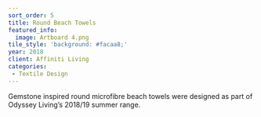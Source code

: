 ```yaml
---
sort_order: 5
title: Round Beach Towels
featured_info:
  image: Artboard 4.png
tile_style: 'background: #facaa8;'
year: 2018
client: Affiniti Living
categories:
 - Textile Design
---
```


Gemstone inspired round microfibre beach towels were designed as part of Odyssey Living’s 2018/19 summer range. 

